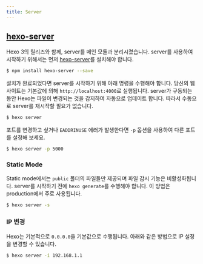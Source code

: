 ```yaml
---
title: Server
---
```


## [hexo-server][]

Hexo 3의 릴리즈와 함께, server를 메인 모듈과 분리시켰습니다. server를 사용하여 시작하기 위해서는 먼저 [hexo-server][]를 설치해야 합니다.

```bash
$ npm install hexo-server --save
```

설치가 완료되었다면 server를 시작하기 위해 아래 명령을 수행해야 합니다. 당신의 웹 사이트는 기본값에 의해 `http://localhost:4000`로 실행됩니다. server가 구동되는 동안 Hexo는 파일이 변경되는 것을 감지하여 자동으로 업데이트 합니다. 따라서 수동으로 server를 재시작할 필요가 없습니다.

```bash
$ hexo server
```

포트를 변경하고 싶거나 `EADDRINUSE` 에러가 발생한다면 `-p` 옵션을 사용하여 다른 포트를 설정해 보세요.

```bash
$ hexo server -p 5000
```

### Static Mode

Static mode에서는 `public` 폴더의 파일들만 제공되며 파일 감시 기능은 비활성화됩니다. server를 시작하기 전에 `hexo generate`를 수행해야 합니다. 이 방법은 production에서 주로 사용됩니다.

```bash
$ hexo server -s
```

### IP 변경

Hexo는 기본적으로 `0.0.0.0`을 기본값으로 수행됩니다. 아래와 같은 방법으로 IP 설정을 변경할 수 있습니다.

```bash
$ hexo server -i 192.168.1.1
```

[hexo-server]: https://github.com/hexojs/hexo-server
